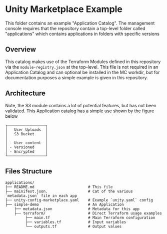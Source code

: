 # Unity Marketplace Example

This folder contains an example "Application Catalog".  The management console requires that the repository contain a top-level folder called "applications" which contains applications in folders with specific versions

## Overview

This catalog makes use of the Terraform Modules defined in this repository via the `module-registry.json` at the top-level.  This file is not required in an Application Catalog and can optional be installed in the MC workdir, but for documentation purposes a simple example is given in this repository.


## Architecture

Note, the S3 module contains a lot of potential features, but has not been validated.  This Application catalog has a simple use shown by the figure below

```
┌─────────────────┐   
│   User Uploads  │   
│   S3 Bucket     │   
│                 │   
│ - User content  │   
│ - Versioned     │   
│ - Encrypted     │   
└─────────────────┘   
```

## Files Structure

```
applications/
├── README.md                        # This file
├── mainifest.json.                  # Cat of the various `metadata.json` file in each app
├── unity-config-marketplace.yaml    # Example `unity.yaml` config
├── simple-demo                      # An Application
    ├── metadata.json                # Metadata for this app
    ├── terraform/                   # Direct Terraform usage examples
         ├── main.tf                 # Main Terraform configuration
         ├── variables.tf            # Input variables
         └── outputs.tf              # Output values
```